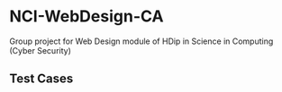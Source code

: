 # NCI-WebDesign-CA

Group project for Web Design module of HDip in Science in Computing (Cyber Security)

## Test Cases